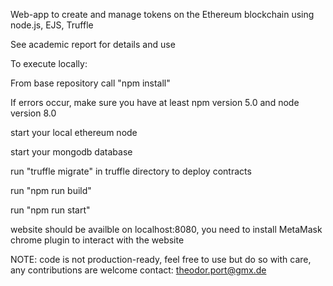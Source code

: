 Web-app to create and manage tokens on the Ethereum blockchain using node.js, EJS, Truffle

See academic report for details and use 

To execute locally:

From base repository call "npm install" 

If errors occur, make sure you have at least npm version 5.0 and node version 8.0

start your local ethereum node

start your mongodb database

run "truffle migrate" in truffle directory to deploy contracts 

run "npm run build" 

run "npm run start"

website should be availble on localhost:8080, you need to install MetaMask chrome plugin to interact with the website

NOTE: code is not production-ready, feel free to use but do so with care, any contributions are welcome
contact: theodor.port@gmx.de

